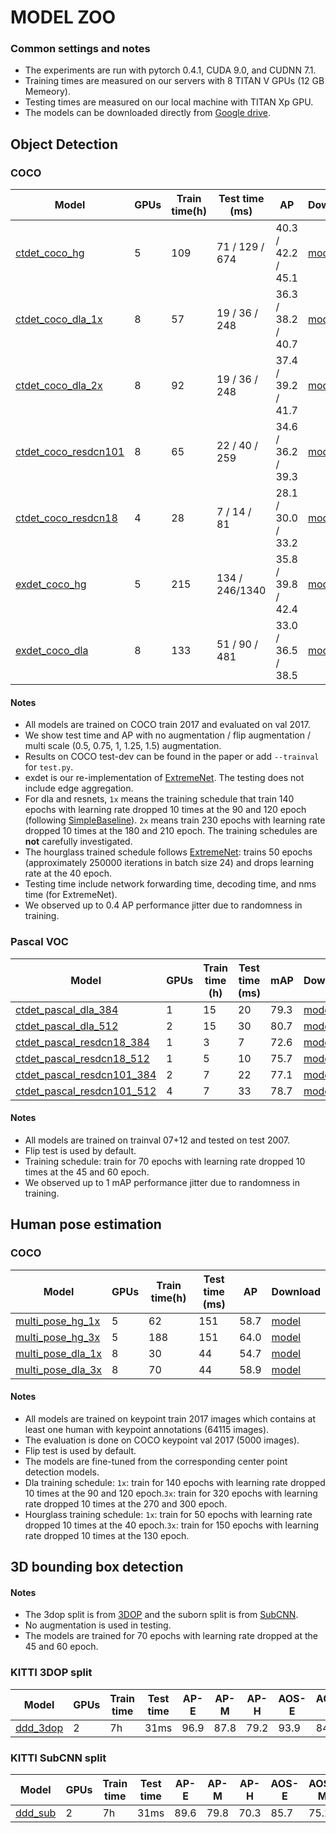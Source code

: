# MODEL ZOO

### Common settings and notes

- The experiments are run with pytorch 0.4.1, CUDA 9.0, and CUDNN 7.1.
- Training times are measured on our servers with 8 TITAN V GPUs (12 GB Memeory).
- Testing times are measured on our local machine with TITAN Xp GPU. 
- The models can be downloaded directly from [Google drive](https://drive.google.com/drive/folders/1S3NnppRgXea_IG4WeyquJcnOB3I6G-LX).

## Object Detection


### COCO

| Model                    | GPUs |Train time(h)| Test time (ms) |   AP               |  Download | 
|--------------------------|------|-------------|----------------|--------------------|-----------|
|[ctdet\_coco\_hg](../experiments/ctdet_coco_hg.sh)       |   5  |109          | 71 / 129 / 674 | 40.3 / 42.2 / 45.1 | [model](https://drive.google.com/file/d/13F904yXltGIqa_K3g3-FLleaNX0n7c9O) |
|[ctdet\_coco\_dla\_1x](../experiments/ctdet_coco_dla_1x.sh)  |   8  | 57          |  19 / 36 / 248 | 36.3 / 38.2 / 40.7 | [model](https://drive.google.com/file/d/1xqFsdA3DANMq1MfnXG8n7nQPe4AfXTHv) |
|[ctdet\_coco\_dla\_2x](../experiments/ctdet_coco_dla_2x.sh)  |   8  | 92          |  19 / 36 / 248 | 37.4 / 39.2 / 41.7 | [model](https://drive.google.com/file/d/18Q3fzzAsha_3Qid6mn4jcIFPeOGUaj1d) |
|[ctdet\_coco\_resdcn101](../experiments/ctdet_coco_resdcn101.sh)|   8  | 65          |  22 / 40 / 259 | 34.6 / 36.2 / 39.3 | [model](https://drive.google.com/file/d/1tKkSyzC3iWmM6XTYNJrC4XLCIToDmnHz) |
|[ctdet\_coco\_resdcn18](../experiments/ctdet_coco_resdcn18.sh) |   4  | 28          |  7 / 14 / 81   | 28.1 / 30.0 / 33.2 | [model](https://drive.google.com/file/d/1RtFps3kQAyLjQyzCao7pPDclOBQ64Vyp) |
|[exdet\_coco\_hg](../experiments/exdet_coco_hg.sh)       |   5  |215          | 134 / 246/1340 | 35.8 / 39.8 / 42.4 | [model](https://drive.google.com/file/d/1gf9bVWs9htzOaQiAF_mqaa2SCFTvwNvh) |
|[exdet\_coco\_dla](../experiments/exdet_coco_dla.sh)      |   8  |133          | 51 / 90 / 481  | 33.0 / 36.5 / 38.5 | [model](https://drive.google.com/file/d/1RtFps3kQAyLjQyzCao7pPDclOBQ64Vyp) |

#### Notes

- All models are trained on COCO train 2017 and evaluated on val 2017. 
- We show test time and AP with no augmentation / flip augmentation / multi scale (0.5, 0.75, 1, 1.25, 1.5) augmentation. 
- Results on COCO test-dev can be found in the paper or add `--trainval` for `test.py`. 
- exdet is our re-implementation of [ExtremeNet](https://github.com/xingyizhou/ExtremeNet). The testing does not include edge aggregation.
- For dla and resnets, `1x` means the training schedule that train 140 epochs with learning rate dropped 10 times at the 90 and 120 epoch (following [SimpleBaseline](https://github.com/Microsoft/human-pose-estimation.pytorch)). `2x` means train 230 epochs with learning rate dropped 10 times at the 180 and 210 epoch. The training schedules are **not** carefully investigated.
- The hourglass trained schedule follows [ExtremeNet](https://github.com/xingyizhou/ExtremeNet): trains 50 epochs (approximately 250000 iterations in batch size 24) and drops learning rate at the 40 epoch.
- Testing time include network forwarding time, decoding time, and nms time (for ExtremeNet).
- We observed up to 0.4 AP performance jitter due to randomness in training. 

### Pascal VOC

| Model                           |GPUs| Train time (h)| Test time (ms) | mAP  | Download  |
|---------------------------------|----|---------------|----------------|------|-----------|
|[ctdet\_pascal\_dla\_384](../experiments/ctdet_pascal_dla_384.sh)      | 1  |15             | 20             | 79.3 | [model](https://drive.google.com/file/d/19J7WoUZKYiSEU7vrhZInz5C2m0-9zmC1) |
|[ctdet\_pascal\_dla\_512](../experiments/ctdet_pascal_dla_512.sh)      | 2  |15             | 30             | 80.7 | [model](https://drive.google.com/file/d/1Iqqr_VLtG8T3tUzy-EuMaeuCtFuv6pEU) |
|[ctdet\_pascal\_resdcn18\_384](../experiments/ctdet_pascal_resdcn18_384.sh) | 1  |3              | 7              | 72.6 | [model](https://drive.google.com/file/d/1mpeslWUt0aJqx99_-UcCzJ7GBcD6sCA-) |
|[ctdet\_pascal\_resdcn18\_512](../experiments/ctdet_pascal_resdcn18_512.sh) | 1  |5              | 10             | 75.7 | [model](https://drive.google.com/file/d/1ILnmGrJQiDK2Ib-D7TzBs2fq5bfju-Bd) |
|[ctdet\_pascal\_resdcn101\_384](../experiments/ctdet_pascal_resdcn101_384.sh)| 2  |7              | 22             | 77.1 | [model](https://drive.google.com/file/d/1-Qy4zMhzmBk9fMF0u2s5zNI0Uj9latsk) |
|[ctdet\_pascal\_resdcn101\_512](../experiments/ctdet_pascal_resdcn101_512.sh)| 4  |7              | 33             | 78.7 | [model](https://drive.google.com/file/d/1TiJkPaofzUaEMLi5wr9TIIUY8G2VewCQ) |

#### Notes
- All models are trained on trainval 07+12 and tested on test 2007.
- Flip test is used by default.
- Training schedule: train for 70 epochs with learning rate dropped 10 times at the 45 and 60 epoch.
- We observed up to 1 mAP performance jitter due to randomness in training.

## Human pose estimation

### COCO

| Model                    | GPUs |Train time(h)| Test time (ms) |   AP        |  Download | 
|--------------------------|------|-------------|----------------|-------------|-----------|
|[multi\_pose\_hg_1x](../experiments/multi_pose_hg_1x.sh)    |   5  |62           | 151            | 58.7        | [model](https://drive.google.com/file/d/1neg1zfVjRTS45FCdk5hgIV-TxJ0McAew) |
|[multi\_pose\_hg_3x](../experiments/multi_pose_hg_3x.sh)    |   5  |188          | 151            | 64.0        | [model](https://drive.google.com/file/d/17-YS11iguOQKwPPHUg8LzakLzrgKSLfA) |
|[multi\_pose\_dla_1x](../experiments/multi_pose_dla_1x.sh)   |   8  |30           | 44             | 54.7        | [model](https://drive.google.com/file/d/1WKqVdkIew43SxLTSxi81a-_f4Q9v2Fx5) |
|[multi\_pose\_dla_3x](../experiments/multi_pose_dla_3x.sh)   |   8  |70           | 44             | 58.9        | [model](https://drive.google.com/file/d/1mC2PAQT_RuHi_9ZMZgkt4rg7BSY2_Lkd) |

#### Notes
- All models are trained on keypoint train 2017 images which contains at least one human with keypoint annotations (64115 images).
- The evaluation is done on COCO keypoint val 2017 (5000 images).
- Flip test is used by default.
- The models are fine-tuned from the corresponding center point detection models.
- Dla training schedule: `1x`: train for 140 epochs with learning rate dropped 10 times at the 90 and 120 epoch.`3x`: train for 320 epochs with learning rate dropped 10 times at the 270 and 300 epoch.
- Hourglass training schedule: `1x`: train for 50 epochs with learning rate dropped 10 times at the 40 epoch.`3x`: train for 150 epochs with learning rate dropped 10 times at the 130 epoch.

## 3D bounding box detection

#### Notes
- The 3dop split is from [3DOP](https://papers.nips.cc/paper/5644-3d-object-proposals-for-accurate-object-class-detection) and the suborn split is from [SubCNN](https://github.com/tanshen/SubCNN).
- No augmentation is used in testing.
- The models are trained for 70 epochs with learning rate dropped at the 45 and 60 epoch.

### KITTI 3DOP split

|Model       |GPUs|Train time|Test time|AP-E|AP-M|AP-H|AOS-E|AOS-M|AOS-H|BEV-E|BEV-M|BEV-H| Download |
|------------|----|----------|---------|----|----|----|-----|-----|-----|-----|-----|-----|----------|
|[ddd_3dop](../experiments/ddd_3dop.sh)|2   | 7h       |  31ms   |96.9|87.8|79.2|93.9 |84.3 |75.7 |34.0 |30.5 |26.8 | [model](https://drive.google.com/file/d/1LrAzVJqlZECVuyr_NJI_4xd88mA1fL5b)|

### KITTI SubCNN split

|Model       |GPUs|Train time|Test time|AP-E|AP-M|AP-H|AOS-E|AOS-M|AOS-H|BEV-E|BEV-M|BEV-H| Download |
|------------|----|----------|---------|----|----|----|-----|-----|-----|-----|-----|-----|----------|
|[ddd_sub](../experiments/ddd_sub.sh) |2   | 7h       |  31ms   |89.6|79.8|70.3|85.7 |75.2 |65.9 |34.9 |27.7 |26.4 | [model](https://drive.google.com/file/d/1ZUsUqrM_yTjxaJuDBxm0WTKXj1snVuvP)|